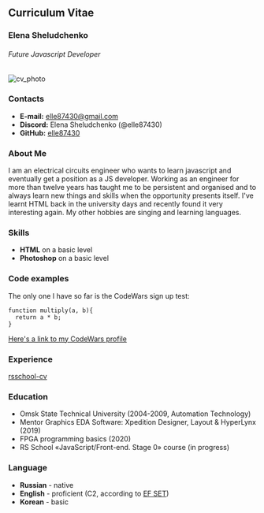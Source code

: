 ## Curriculum Vitae

### Elena Sheludchenko
###### *Future* Javascript Developer
![cv_photo](https://user-images.githubusercontent.com/96053632/147657112-f18c402d-d3d8-431e-bd11-dec60f37d236.jpg)

### Contacts
* __E-mail:__ [elle87430@gmail.com](mailto:elle87430@gmail.com)
* __Discord:__ Elena Sheludchenko (@elle87430)
* __GitHub:__ [elle87430](https://github.com/elle87430)

### About Me
I am an electrical circuits engineer who wants to learn javascript and eventually get a position as a JS developer. Working as an engineer for more than twelve years has taught me to be persistent and organised and to always learn new things and skills when the opportunity presents itself. I've learnt HTML back in the university days and recently found it very interesting again. My other hobbies are singing and learning languages.

### Skills
* __HTML__ on a basic level
* __Photoshop__ on a basic level

### Code examples
The only one I have so far is the CodeWars sign up test:
```
function multiply(a, b){
  return a * b;
}
```
[Here's a link to my CodeWars profile](https://www.codewars.com/users/elle87430/completed_solutions "Completed Solutions")

### Experience
[rsschool-cv](https://github.com/elle87430/rsschool-cv "CV")

### Education
- Omsk State Technical University (2004-2009, Automation Technology)
- Mentor Graphics EDA Software: Xpedition Designer, Layout & HyperLynx (2019)
- FPGA programming basics (2020)
- RS School «JavaScript/Front-end. Stage 0» course (in progress)

### Language
* __Russian__ - native
* __English__ - proficient (C2, according to [EF SET](https://www.efset.org/cert/HTsWmg "EF SET certificate"))
* __Korean__ - basic

